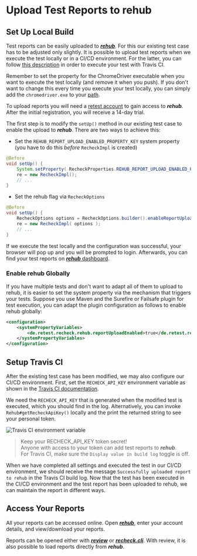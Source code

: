 # Upload Test Reports to rehub

## Set Up Local Build

Test reports can be easily uploaded to [***rehub***](https://retest.de/rehub/). For this our existing test case has to be adjusted only slightly. It is possible to upload test reports when we execute the test locally or in a CI/CD environment. For the latter, you can follow [this description](travis-execute-ci.md) in order to execute your test with Travis CI.

Remember to set the property for the ChromeDriver executable when you want to execute the test locally (and remove it when you push). If you don't want to change this every time you execute your test locally, you can simply add the `chromedriver.exe` to your [path](https://java.com/en/download/help/path.xml).

To upload reports you will need a [retest account](https://sso.prod.cloud.retest.org/auth/realms/customer/account) to gain access to ***rehub***. After the initial registration, you will receive a 14-day trial.

The first step is to modify the `setUp()` method in our existing test case to enable the upload to ***rehub***. There are two ways to achieve this:

- Set the `REHUB_REPORT_UPLOAD_ENABLED_PROPERTY_KEY` system property (you have to do this _before_ `RecheckImpl` is created)

```java
@Before
void setUp() {
    System.setProperty( RecheckProperties.REHUB_REPORT_UPLOAD_ENABLED_PROPERTY_KEY, "true" );
    re = new RecheckImpl();
    // ...
}
```

- Set the rehub flag via `RecheckOptions`

```java
@Before
void setUp() {
    RecheckOptions options = RecheckOptions.builder().enableReportUpload().build();
    re = new RecheckImpl( options );
    // ...
}
```

If we execute the test locally and the configuration was successful, your browser will pop up and you will be prompted to login. Afterwards, you can find your test reports on [***rehub*** dashboard](https://garkbit.prod.cloud.retest.org/dashboard).

### Enable rehub Globally

If you have multiple tests and don't want to adapt all of them to upload to rehub, it is easier to set the system property via the mechanism that triggers your tests. Suppose you use Maven and the Surefire or Failsafe plugin for test execution, you can adapt the plugin configuration as follows to enable rehub globally:

```xml
<configuration>
    <systemPropertyVariables>
        <de.retest.recheck.rehub.reportUploadEnabled>true</de.retest.recheck.rehub.reportUploadEnabled>
    </systemPropertyVariables>
</configuration>
```

## Setup Travis CI

After the existing test case has been modified, we may also configure our CI/CD environment. First, set the `RECHECK_API_KEY` environment variable as shown in the [Travis CI documentation](https://docs.travis-ci.com/user/environment-variables/#defining-variables-in-repository-settings).

We need the `RECHECK_API_KEY` that is generated when the modified test is executed, which you should find in the log. Alternatively, you can invoke `Rehub#getRecheckApiKey()` locally and the print the returned string to see your personal token.

![Travis CI environment variable](travis-ci-environment-variables.png)

 >Keep your RECHECK_API_KEY token secret!<br/> 
 >Anyone with access to your token can add test reports to ***rehub***.<br/>
 >For Travis CI, make sure the `Display value in build log` toggle is off.

When we have completed all settings and executed the test in our CI/CD environment, we should receive the message `Successfully uploaded report to rehub` in the Travis CI build log. Now that the test has been executed in the CI/CD environment and the test report has been uploaded to rehub, we can maintain the report in different ways.

## Access Your Reports

All your reports can be accessed online. Open [***rehub***](https://garkbit.prod.cloud.retest.org/dashboard), enter your account details, and view/download your reports.

Reports can be opened either with [***review***](https://retest.de/review/) or [***recheck.cli***](https://github.com/retest/recheck.cli/). With review, it is also possible to load reports directly from ***rehub***.
